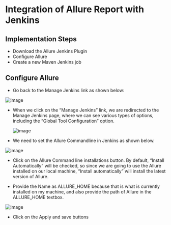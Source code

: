 # Integration of Allure Report with Jenkins


## Implementation Steps

- Download the Allure Jenkins Plugin
- Configure Allure
- Create a new Maven Jenkins job

## Configure Allure

- Go back to the Manage Jenkins link as shown below:
  

![image](https://github.com/Mamun104/integration_allure_report_with_jenkins/assets/78067017/055e404a-1ddb-4158-9df3-c7862b9fbc6a)


- When we click on the “Manage Jenkins” link, we are redirected to the Manage Jenkins page, where we can see various types of options, including the “Global Tool Configuration” option.
  

  ![image](https://github.com/Mamun104/integration_allure_report_with_jenkins/assets/78067017/29a5595e-2e81-47cf-8dda-f24516d3e34e)


- We need to set the Allure Commandline in Jenkins as shown below.


![image](https://github.com/Mamun104/integration_allure_report_with_jenkins/assets/78067017/2de2eb65-9024-419a-ae77-ef83a7630d71)


- Click on the Allure Command line installations button. By default, “Install Automatically” will be checked, so since we are going to use the Allure installed on our local machine, “Install automatically” will install the latest version of Allure.

- Provide the Name as ALLURE_HOME because that is what is currently installed on my machine, and also provide the path of Allure in the ALLURE_HOME textbox.


![image](https://github.com/Mamun104/integration_allure_report_with_jenkins/assets/78067017/9bd56235-1622-40bd-8234-0d3158742a95)

- Click on the Apply and save buttons

